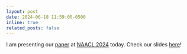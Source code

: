 ```yaml
---
layout: post
date: 2024-06-18 11:59:00-0500
inline: true
related_posts: false
---
```


I am presenting our [paper](https://arxiv.org/abs/2311.09718) at [NAACL 2024](https://2024.naacl.org/) today. Check our slides [here](https://docs.google.com/presentation/d/1mY_09fsEngP-TJYxx4Ag0wyHuObFZShK/edit?usp=sharing&ouid=107729466562533958140&rtpof=true&sd=true)!
